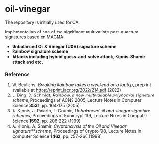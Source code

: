 # oil-vinegar
The repository is initially used for CA.

Implementation of one of the significant multivariate post-quantum signatures based on MAGMA:

- **Unbalanced Oil &amp; Vinegar (UOV)  signature scheme** 
- **Rainbow signature scheme**
- **Attacks including hybrid guess-and-solve attack,  Kipnis–Shamir attack and etc.**

### Reference

1. W. Beullens, *Breaking Rainbow takes a weekend on a laptop*, preprint available at https://eprint.iacr.org/2022/214.pdf (2022)
2.  J. Ding, D. Schmidt, *Rainbow, a new multivariable polynomial signature scheme*, Proceedings of ACNS 2005, Lecture Notes in Computer Science **3531**, pp. 164-175 (2005)
3. A. Kipnis, J. Patarin, L. Goubin, *Unbalanced oil and vinegar signature schemes*, Proceedings of Eurocrypt ‘99, Lecture Notes in Computer Science **1592**, pp. 206-222 (1999)
4. A. Kipnis, A. Shamir, *Cryptanalysis of the Oil and Vinegar signature**scheme*, Proceedings of Crypto ‘98, Lecture Notes in Computer Science **1462**, pp. 257-266 (1998)
